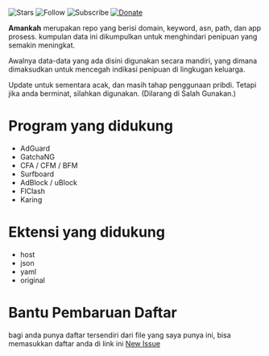 ![Stars](https://img.shields.io/github/stars/madi10/Amankah?style=for-the-badge)
![Follow](https://img.shields.io/github/followers/madi10?style=for-the-badge)
![Subscribe](https://img.shields.io/youtube/channel/subscribers/UCMFQytY2sjobgA75FQwbPwQ?style=for-the-badge)
[![Donate](https://img.shields.io/badge/Ko--fi-F16061?style=for-the-badge&logo=ko-fi&logoColor=white)](https://trakteer.id/mantankode)

**Amankah** merupakan repo yang berisi domain, keyword, asn, path, dan app prosess. kumpulan data ini dikumpulkan untuk menghindari penipuan yang semakin meningkat.

Awalnya data-data yang ada disini digunakan secara mandiri, yang dimana dimaksudkan untuk mencegah indikasi penipuan di lingkugan keluarga.

Update untuk sementara acak, dan masih tahap penggunaan pribdi. Tetapi jika anda berminat, silahkan digunakan. (Dilarang di Salah Gunakan.)

# Program yang didukung
- AdGuard
- GatchaNG
- CFA / CFM / BFM
- Surfboard
- AdBlock / uBlock
- FlClash
- Karing

# Ektensi yang didukung
- host
- json
- yaml
- original

# Bantu Pembaruan Daftar
bagi anda punya daftar tersendiri dari file yang saya punya ini, bisa memasukkan daftar anda di link ini [New Issue](https://github.com/madi10/Amankah/issues/new)